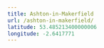 ```yaml
---
title: Ashton-in-Makerfield
url: /ashton-in-makerfield/
latitude: 53.485213400000006
longitude: -2.6417771
---
```

